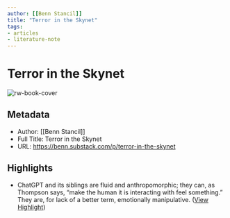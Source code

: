 ```yaml
---
author: [[Benn Stancil]]
title: "Terror in the Skynet"
tags: 
- articles
- literature-note
---
```

# Terror in the Skynet

![rw-book-cover](https://substackcdn.com/image/fetch/f_auto,q_auto:good,fl_progressive:steep/https%3A%2F%2Fsubstack-post-media.s3.amazonaws.com%2Fpublic%2Fimages%2F2bcd0e0b-8d51-4a49-b416-de06aff2d079_790x496.jpeg)

## Metadata
- Author: [[Benn Stancil]]
- Full Title: Terror in the Skynet
- URL: https://benn.substack.com/p/terror-in-the-skynet

## Highlights
- ChatGPT and its siblings are fluid and anthropomorphic; they can, as Thompson says, “make the human it is interacting with feel something.” They are, for lack of a better term, emotionally manipulative. ([View Highlight](https://read.readwise.io/read/01gt2wvmgkxk4k747cpc1b48g4))
